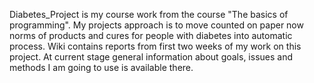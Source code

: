 Diabetes_Project is my course work from the course "The basics of programming".
My projects approach is to move counted on paper now norms of products and cures for people 
with diabetes into automatic process. Wiki contains reports from first two weeks of my work on 
this project. At current stage general information about goals, issues and methods I am going 
to use is available there. 
